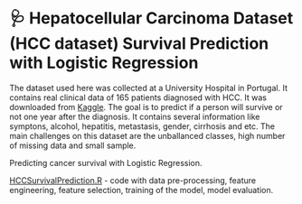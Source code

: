 # :stethoscope: Hepatocellular Carcinoma Dataset (HCC dataset) Survival Prediction with Logistic Regression

The dataset used here was collected at a University Hospital in Portugal. It contains real clinical data of 165 patients diagnosed with HCC. It was downloaded from [Kaggle](https://www.kaggle.com/mrsantos/hcc-dataset). The goal is to predict if a person will survive or not one year after the diagnosis. It contains several information like symptons, alcohol, hepatitis, metastasis, gender, cirrhosis and etc. The main challenges on this dataset are the unballanced classes, high number of missing data and small sample.

Predicting cancer survival with Logistic Regression.

[HCCSurvivalPrediction.R](https://github.com/natmurad/cancersurvivalprediction/blob/main/HCCSurvivalPrediction.R) - code with data pre-processing, feature engineering, feature selection, training of the model, model evaluation.
